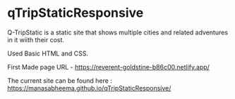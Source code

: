 # qTripStaticResponsive

Q-TripStatic is a static site that shows multiple cities and related adventures in it wiith their cost.

Used Basic HTML and CSS.

First Made page URL - https://reverent-goldstine-b86c00.netlify.app/

The current site can be found here : https://manasabheema.github.io/qTripStaticResponsive/
